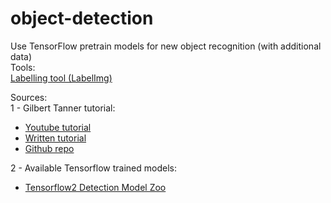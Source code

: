 # object-detection
Use TensorFlow pretrain models for new object recognition (with additional data)  
Tools:  
[Labelling tool (LabelImg)](https://tzutalin.github.io/labelImg/)  

Sources:  
1 - Gilbert Tanner tutorial:
- [Youtube tutorial](https://www.youtube.com/watch?v=cvyDYdI2nEI&ab_channel=GilbertTanner)
- [Written tutorial](https://gilberttanner.com/blog/tensorflow-object-detection-with-tensorflow-2-creating-a-custom-model)
- [Github repo](https://github.com/TannerGilbert/Tensorflow-Object-Detection-API-Train-Model)  

2 - Available Tensorflow trained models:
- [Tensorflow2 Detection Model Zoo](https://github.com/tensorflow/models/blob/master/research/object_detection/g3doc/tf2_detection_zoo.md)
